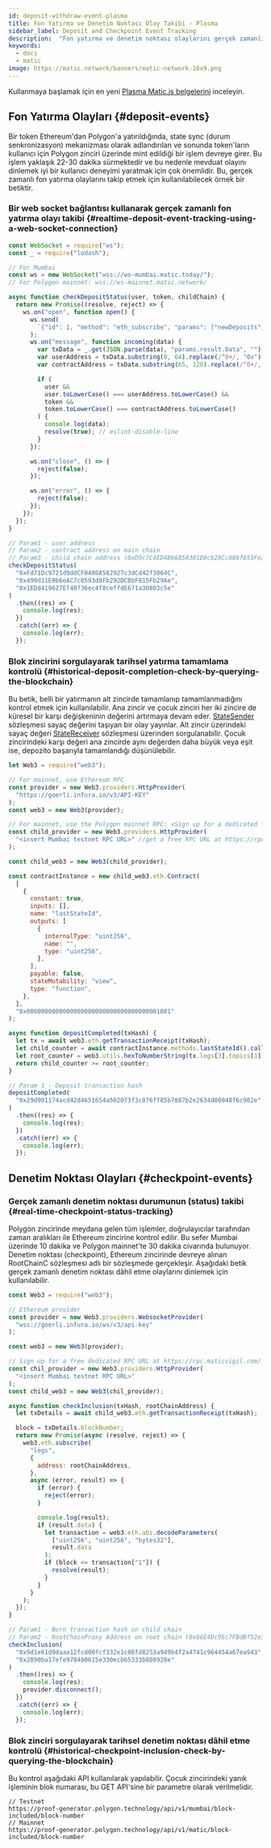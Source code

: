 ```yaml
---
id: deposit-withdraw-event-plasma
title: Fon Yatırma ve Denetim Noktası Olay Takibi - Plasma
sidebar_label: Deposit and Checkpoint Event Tracking
description:  "Fon yatırma ve denetim noktası olaylarını gerçek zamanlı olarak takip edin."
keywords:
  - docs
  - matic
image: https://matic.network/banners/matic-network-16x9.png
---
```


Kullanmaya başlamak için en yeni [Plasma Matic.js belgelerini](https://maticnetwork.github.io/matic.js/docs/plasma/) inceleyin.

## Fon Yatırma Olayları {#deposit-events}

Bir token Ethereum'dan Polygon'a yatırıldığında, state sync (durum senkronizasyon) mekanizması olarak adlandırılan ve sonunda token'ların kullanıcı için Polygon zinciri üzerinde mint edildiği bir işlem devreye girer. Bu işlem yaklaşık 22-30 dakika sürmektedir ve bu nedenle mevduat olayını dinlemek iyi bir kullanıcı deneyimi yaratmak için çok önemlidir. Bu, gerçek zamanlı fon yatırma olaylarını takip etmek için kullanılabilecek örnek bir betiktir.

### Bir web socket bağlantısı kullanarak gerçek zamanlı fon yatırma olayı takibi {#realtime-deposit-event-tracking-using-a-web-socket-connection}

```jsx
const WebSocket = require("ws");
const _ = require("lodash");

// For Mumbai
const ws = new WebSocket("wss://ws-mumbai.matic.today/");
// For Polygon mainnet: wss://ws-mainnet.matic.network/

async function checkDepositStatus(user, token, childChain) {
  return new Promise((resolve, reject) => {
    ws.on("open", function open() {
      ws.send(
        `{"id": 1, "method": "eth_subscribe", "params": ["newDeposits", {"Contract": "${childChain}"}]}`
      );
      ws.on("message", function incoming(data) {
        var txData = _.get(JSON.parse(data), "params.result.Data", "");
        var userAddress = txData.substring(0, 64).replace(/^0+/, "0x");
        var contractAddress = txData.substring(65, 128).replace(/^0+/, "0x");

        if (
          user &&
          user.toLowerCase() === userAddress.toLowerCase() &&
          token &&
          token.toLowerCase() === contractAddress.toLowerCase()
        ) {
          console.log(data);
          resolve(true); // eslint-disable-line
        }
      });

      ws.on("close", () => {
        reject(false);
      });

      ws.on("error", () => {
        reject(false);
      });
    });
  });
}

// Param1 - user address
// Param2 - contract address on main chain
// Param3 - child chain address (0xD9c7C4ED4B66858301D0cb28Cc88bf655Fe34861 for mainnet)
checkDepositStatus(
  "0xFd71Dc9721d9ddCF0480A582927c3dCd42f3064C",
  "0x499d11E0b6eAC7c0593d8Fb292DCBbF815Fb29Ae",
  "0x1EDd419627Ef40736ec4f8ceffdE671a30803c5e"
)
  .then((res) => {
    console.log(res);
  })
  .catch((err) => {
    console.log(err);
  });
```

### Blok zincirini sorgulayarak tarihsel yatırma tamamlama kontrolü {#historical-deposit-completion-check-by-querying-the-blockchain}

Bu betik, belli bir yatırmanın alt zincirde tamamlanıp tamamlanmadığını kontrol etmek için kullanılabilir. Ana zincir ve çocuk zinciri her iki zincire de küresel bir karşı değişkeninin değerini artırmaya devam eder. [StateSender](https://github.com/maticnetwork/contracts/blob/develop/contracts/root/stateSyncer/StateSender.sol#L38) sözleşmesi sayaç değerini taşıyan bir olay yayınlar. Alt zincir üzerindeki sayaç değeri [StateReceiver](https://github.com/maticnetwork/genesis-contracts/blob/master/contracts/StateReceiver.sol#L12) sözleşmesi üzerinden sorgulanabilir. Çocuk zincirindeki karşı değeri ana zincirde aynı değerden daha büyük veya eşit ise, depozito başarıyla tamamlandığı düşünülebilir.

```js
let Web3 = require("web3");

// For mainnet, use Ethereum RPC
const provider = new Web3.providers.HttpProvider(
  "https://goerli.infura.io/v3/API-KEY"
);
const web3 = new Web3(provider);

// For mainnet, use the Polygon mainnet RPC: <Sign up for a dedicated free RPC URL at https://rpc.maticvigil.com/ or other hosted node providers.>
const child_provider = new Web3.providers.HttpProvider(
  "<insert Mumbai testnet RPC URL>" //get a free RPC URL at https://rpc.maticvigil.com/ or other hosted node providers.
);

const child_web3 = new Web3(child_provider);

const contractInstance = new child_web3.eth.Contract(
  [
    {
      constant: true,
      inputs: [],
      name: "lastStateId",
      outputs: [
        {
          internalType: "uint256",
          name: "",
          type: "uint256",
        },
      ],
      payable: false,
      stateMutability: "view",
      type: "function",
    },
  ],
  "0x0000000000000000000000000000000000001001"
);

async function depositCompleted(txHash) {
  let tx = await web3.eth.getTransactionReceipt(txHash);
  let child_counter = await contractInstance.methods.lastStateId().call();
  let root_counter = web3.utils.hexToNumberString(tx.logs[3].topics[1]);
  return child_counter >= root_counter;
}

// Param 1 - Deposit transaction hash
depositCompleted(
  "0x29d901174acd42d4651654a502073f3c876ff85b7887b2e2634d00848f6c982e"
)
  .then((res) => {
    console.log(res);
  })
  .catch((err) => {
    console.log(err);
  });
```

## Denetim Noktası Olayları {#checkpoint-events}

### Gerçek zamanlı denetim noktası durumunun (status) takibi {#real-time-checkpoint-status-tracking}

Polygon zincirinde meydana gelen tüm işlemler, doğrulayıcılar tarafından zaman aralıkları ile Ethereum zincirine kontrol edilir. Bu sefer Mumbai üzerinde 10 dakika ve Polygon mainnet'te 30 dakika civarında bulunuyor. Denetim noktası (checkpoint), Ethereum zincirinde devreye alınan RootChainC sözleşmesi adlı bir sözleşmede gerçekleşir. Aşağıdaki betik gerçek zamanlı denetim noktası dâhil etme olaylarını dinlemek için kullanılabilir.

```jsx
const Web3 = require("web3");

// Ethereum provider
const provider = new Web3.providers.WebsocketProvider(
  "wss://goerli.infura.io/ws/v3/api-key"
);

const web3 = new Web3(provider);

// Sign up for a free dedicated RPC URL at https://rpc.maticvigil.com/ or other hosted node providers.
const chil_provider = new Web3.providers.HttpProvider(
  "<insert Mumbai testnet RPC URL>"
);
const child_web3 = new Web3(chil_provider);

async function checkInclusion(txHash, rootChainAddress) {
  let txDetails = await child_web3.eth.getTransactionReceipt(txHash);

  block = txDetails.blockNumber;
  return new Promise(async (resolve, reject) => {
    web3.eth.subscribe(
      "logs",
      {
        address: rootChainAddress,
      },
      async (error, result) => {
        if (error) {
          reject(error);
        }

        console.log(result);
        if (result.data) {
          let transaction = web3.eth.abi.decodeParameters(
            ["uint256", "uint256", "bytes32"],
            result.data
          );
          if (block <= transaction["1"]) {
            resolve(result);
          }
        }
      }
    );
  });
}

// Param1 - Burn transaction hash on child chain
// Param2 - RootChainProxy Address on root chain (0x86E4Dc95c7FBdBf52e33D563BbDB00823894C287 for mainnet)
checkInclusion(
  "0x9d1e61d9daaa12fcd00fcf332e1c06fd8253a949b4f2a4741c964454a67ea943",
  "0x2890ba17efe978480615e330ecb65333b880928e"
)
  .then((res) => {
    console.log(res);
    provider.disconnect();
  })
  .catch((err) => {
    console.log(err);
  });
```

### Blok zinciri sorgulayarak tarihsel denetim noktası dâhil etme kontrolü {#historical-checkpoint-inclusion-check-by-querying-the-blockchain}

Bu kontrol aşağıdaki API kullanılarak yapılabilir. Çocuk zincirindeki yanık işleminin blok numarası, bu GET API'sine bir parametre olarak verilmelidir.

```
// Testnet
https://proof-generator.polygon.technology/api/v1/mumbai/block-included/block-number
// Mainnet
https://proof-generator.polygon.technology/api/v1/matic/block-included/block-number
```
